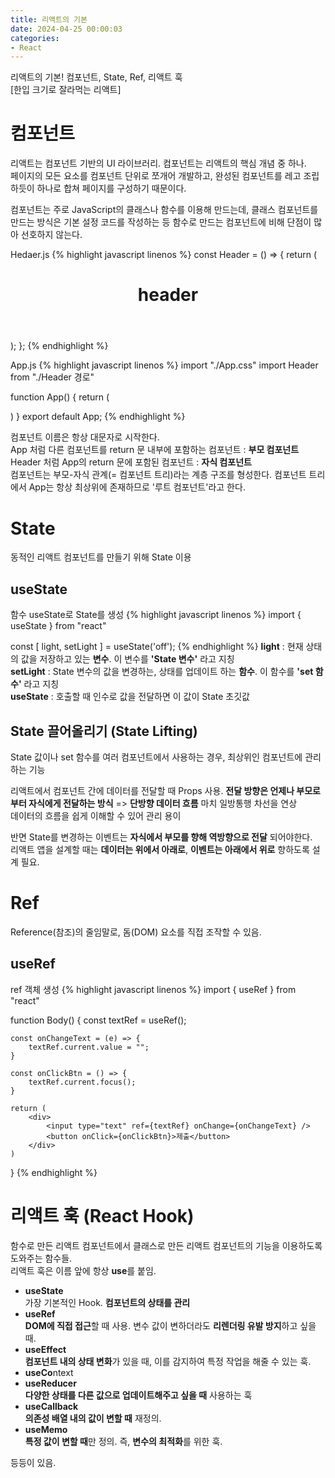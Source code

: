 ```yaml
---
title: 리액트의 기본
date: 2024-04-25 00:00:03
categories:
- React
---
```


리액트의 기본! 컴포넌트, State, Ref, 리액트 훅<br />
[한입 크기로 잘라먹는 리액트]

# 컴포넌트
리액트는 컴포넌트 기반의 UI 라이브러리. 컴포넌트는 리액트의 핵심 개념 중 하나.<br />
페이지의 모든 요소를 컴포넌트 단위로 쪼개어 개발하고, 완성된 컴포넌트를 레고 조립하듯이
하나로 합쳐 페이지를 구성하기 때문이다.

컴포넌트는 주로 JavaScript의 클래스나 함수를 이용해 만드는데, 클래스 컴포넌트를 만드는 방식은
기본 설정 코드를 작성하는 등 함수로 만드는 컴포넌트에 비해 단점이 많아 선호하지 않는다.<br/>

Hedaer.js
{% highlight javascript linenos %}
const Header = () => {
    return (
        <header>
            <h1>header</h1>
        </header>
    );
};
{% endhighlight %}

App.js
{% highlight javascript linenos %}
import "./App.css"
import Header from "./Header 경로"

function App() {
    return (
        <div className="App">
            <Hedaer />
            <Body />
            <Footer />
        </div>
    )
}
export default App;
{% endhighlight %}

컴포넌트 이름은 항상 대문자로 시작한다.<br />
App 처럼 다른 컴포넌트를 return 문 내부에 포함하는 컴포넌트 : **부모 컴포넌트**<br />
Header 처럼 App의 return 문에 포함된 컴포넌트 : **자식 컴포넌트**<br />
컴포넌트는 부모-자식 관계(= 컴포넌트 트리)라는 계층 구조를 형성한다.
컴포넌트 트리에서 App는 항상 최상위에 존재하므로 '루트 컴포넌트'라고 한다.

# State
동적인 리액트 컴포넌트를 만들기 위해 State 이용

## useState
함수 useState로 State를 생성
{% highlight javascript linenos %}
import { useState } from "react"

const [ light, setLight ] = useState('off');
{% endhighlight %}
**light** : 현재 상태의 값을 저장하고 있는 **변수**. 이 변수를 **'State 변수'** 라고 지칭<br/>
**setLight** : State 변수의 값을 변경하는, 상태를 업데이트 하는 **함수**. 이 함수를 **'set 함수'** 라고 지칭<br/>
**useState** : 호출할 때 인수로 값을 전달하면 이 값이 State 초깃값

## State 끌어올리기 (State Lifting)
State 값이나 set 함수를 여러 컴포넌트에서 사용하는 경우, 최상위인 컴포넌트에 관리하는 기능

리액트에서 컴포넌트 간에 데이터를 전달할 때 Props 사용. **전달 방향은 언제나 부모로부터 자식에게 전달하는 방식**
=> **단방향 데이터 흐름** 마치 일방통행 차선을 연상<br/>
데이터의 흐름을 쉽게 이해할 수 있어 관리 용이

반면 State를 변경하는 이벤트는 **자식에서 부모를 향해 역방향으로 전달** 되어야한다.<br/>
리액트 앱을 설계할 때는 **데이터는 위에서 아래로**, **이벤트는 아래에서 위로** 향하도록 설계 필요.



# Ref
Reference(참조)의 줄임말로, 돔(DOM) 요소를 직접 조작할 수 있음.

## useRef
ref 객체 생성
{% highlight javascript linenos %}
import { useRef } from "react"

function Body() {
    const textRef = useRef();

    const onChangeText = (e) => {
        textRef.current.value = "";
    }

    const onClickBtn = () => {
        textRef.current.focus();
    }

    return (
        <div>
            <input type="text" ref={textRef} onChange={onChangeText} />
            <button onClick={onClickBtn}>제출</button>
        </div>
    )
}
{% endhighlight %}

# 리액트 훅 (React Hook)
함수로 만든 리액트 컴포넌트에서 클래스로 만든 리액트 컴포넌트의 기능을 이용하도록 도와주는 함수들.<br/>
리액트 훅은 이름 앞에 항상 **use**를 붙임.
- **useState**<br/>
가장 기본적인 Hook. **컴포넌트의 상태를 관리**
- **useRef**<br/>
**DOM에 직접 접근**할 때 사용. 변수 값이 변하더라도 **리렌더링 유발 방지**하고 싶을 때.
- **useEffect**<br/>
**컴포넌트 내의 상태 변화**가 있을 때, 이를 감지하여 특정 작업을 해줄 수 있는 훅.
- **useCo**ntext
- **useReducer**<br/>
**다양한 상태를 다른 값으로 업데이트해주고 싶을 때** 사용하는 훅
- **useCallback**<br/>
**의존성 배열 내의 값이 변할 때** 재정의.
- **useMemo**<br/>
**특정 값이 변할 때**만 정의. 즉, **변수의 최적화**를 위한 훅.

등등이 있음.